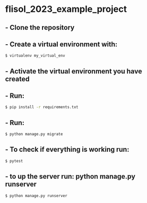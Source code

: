 # flisol_2023_example_project

## - Clone the repository
## - Create a virtual environment with: 
```sh
$ virtualenv my_virtual_env
```
## - Activate the virtual environment you have created
## - Run:
```sh
$ pip install -r requirements.txt
```
## - Run: 
```sh
$ python manage.py migrate
```
## - To check if everything is working run:
```sh
$ pytest
```
## - to up the server run: python manage.py runserver
```sh
$ python manage.py runserver
```
